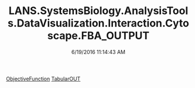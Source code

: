 ﻿---
title: LANS.SystemsBiology.AnalysisTools.DataVisualization.Interaction.Cytoscape.FBA_OUTPUT
date: 6/19/2016 11:14:43 AM
---

[ObjectiveFunction](T-LANS.SystemsBiology.AnalysisTools.DataVisualization.Interaction.Cytoscape.FBA_OUTPUT.ObjectiveFunction.html)
[TabularOUT](T-LANS.SystemsBiology.AnalysisTools.DataVisualization.Interaction.Cytoscape.FBA_OUTPUT.TabularOUT.html)
